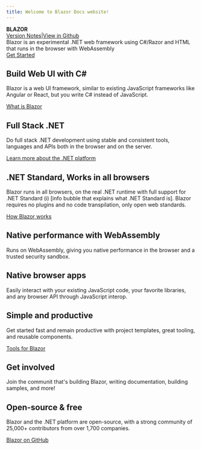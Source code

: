 ```yaml
---
title: Welcome to Blazor Docs website!
---
```

<div class="hero">
  <div class="wrap">
    <div class="text">
      <strong>BLAZOR</strong>
    </div>
    <div class="buttons-unit-small">
      <a class="version-link" href="#">Version Notes</a><span>|</span><a class="github-link" href="https://github.com/dotnet/docfx">View in Github</a>
    </div>
    <div class="minitext">
        Blazor is an experimental .NET web framework using C#/Razor and HTML that runs in the browser with WebAssembly
    </div>
    <div class="buttons-unit">
      <a href="#" class="button"><i class="glyphicon glyphicon-send"></i>Get Started</a>
    </div>
  </div>
</div>
<div class="key-section">
  <div class="container">
    <div class="row">
      <div class="col-md-8 col-md-offset-2 text-center">
        <i class="glyphicon glyphicon-wrench"></i>
        <section>
          <h2>Build Web UI with C#</h2>
          <p class="lead">Blazor is a web UI framework, similar to existing JavaScript frameworks like Angular or React, but you write C# instead of JavaScript.</p>
          <a href="https://github.com/aspnet/Blazor/wiki/FAQ" class="btn btn-primary">What is Blazor</a>
        </section>
      </div>
    </div>
  </div>
</div>
<div class="counter-key-section">
  <div class="container">
    <div class="row">
      <div class="col-md-8 col-md-offset-2 text-center">
        <section>
          <h2>Full Stack .NET</h2>
          <p class="lead">Do full stack .NET development using stable and consistent tools, languages and APIs both in the browser and on the server. </p>
          <a href="https://www.microsoft.com/net" class="btn btn-primary">Learn more about the .NET platform</a>
        </section>
        <i class="glyphicon glyphicon-tasks"></i>
      </div>
    </div>
  </div>
</div>
<div class="key-section">
  <div class="container content">
    <div class="row">
      <div class="col-md-8 col-md-offset-2 text-center">
        <i class="glyphicon glyphicon-globe"></i>
        <section>
          <h2>.NET Standard, Works in all browsers</h2>
          <p class="lead">Blazor runs in all browsers, on the real .NET runtime with full support for .NET Standard (i) [info bubble that explains what .NET Standard is]. Blazor requires no plugins and no code transpilation, only open web standards. </p>
          <a href="http://blog.stevensanderson.com/2018/02/06/blazor-intro/" class="btn btn-primary">How Blazor works</a>
        </section>
      </div>
    </div>
</div>
<div class="counter-key-section">
  <div class="container">
    <div class="row">
      <div class="col-md-8 col-md-offset-2 text-center">
        <section>
          <h2>Native performance with WebAssembly </h2>
          <p class="lead">Runs on WebAssembly, giving you native performance in the browser and a trusted security sandbox. </p>
        </section>
        <i class="glyphicon glyphicon-fire"></i>
      </div>
    </div>
  </div>
</div>
<div class="key-section">
  <div class="container content">
    <div class="row">
      <div class="col-md-8 col-md-offset-2 text-center">
        <i class="glyphicon glyphicon-transfer"></i>
        <section>
          <h2>Native browser apps </h2>
          <p class="lead">Easily interact with your existing JavaScript code, your favorite libraries, and any browser API through JavaScript interop. </p>
        </section>
      </div>
    </div>
</div>
<div class="counter-key-section">
  <div class="container">
    <div class="row">
      <div class="col-md-8 col-md-offset-2 text-center">
        <section>
          <h2>Simple and productive </h2>
          <p class="lead">Get started fast and remain productive with project templates, great tooling, and reusable components.</p>
          <a href="https://marketplace.visualstudio.com/items?itemName=aspnet.blazor" class="btn btn-primary">Tools for Blazor</a>
        </section>
        <i class="glyphicon glyphicon-console"></i>
      </div>
    </div>
  </div>
</div>
<div class="key-section">
  <div class="container content">
    <div class="row">
      <div class="col-md-8 col-md-offset-2 text-center">
        <i class="glyphicon glyphicon-user"></i>
        <section>
          <h2>Get involved </h2>
          <p class="lead">Join the communit that's building Blazor, writing documentation, building samples, and more!</p>
        </section>
      </div>
    </div>
</div>
<div class="counter-key-section">
  <div class="container">
    <div class="row">
      <div class="col-md-8 col-md-offset-2 text-center">
        <section>
          <h2>Open-source & free </h2>
          <p class="lead">Blazor and the .NET platform are open-source, with a strong community of 25,000+ contributors from over 1,700 companies. </p>
          <a href="https://github.com/aspnet/blazor" class="btn btn-primary">Blazor on GitHub</a>
        </section>
        <i class="glyphicon glyphicon-road"></i>
      </div>
    </div>
  </div>
</div>